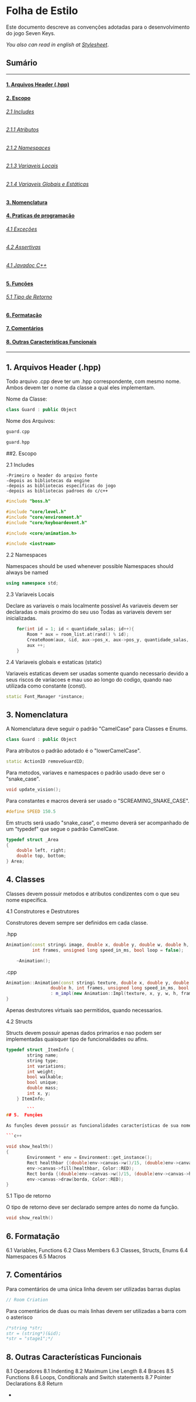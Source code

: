 # Folha de Estilo

Este documento descreve as convenções adotadas para o desenvolvimento do jogo Seven Keys.

*You also can read in english at [Stylesheet](Stylesheet.md)*.

## Sumário

___

#### [1. Arquivos Header (.hpp)]()

#### [2. Escopo]()
###### [2.1 Includes]()
###### [2.1.1 Atributos]()
###### [2.1.2 Namespaces]()
###### [2.1.3 Variaveis Locais]()
###### [2.1.4 Variaveis Globais e Estáticas]()

#### [3. Nomenclatura]()

####  [4. Praticas de programação]()
###### [4.1 Exceções]()
###### [4.2 Assertivas]()
###### [4.1 Javadoc C++]()

#### [5. Funções]()
###### [5.1 Tipo de Retorno]()

#### [6. Formatação]()

#### [7. Comentários]()

#### [8. Outras Características Funcionais]()

___


## 1. Arquivos Header (.hpp)

Todo arquivo .cpp deve ter um .hpp correspondente, com mesmo nome. Ambos devem ter o nome da classe a qual eles implementam.

Nome da Classe:
```c++
class Guard : public Object
```
Nome dos Arquivos:
```c++
guard.cpp
```

```c++
guard.hpp
```

##2. Escopo

2.1 Includes

	-Primeiro o header do arquivo fonte
	-depois as bibliotecas da engine
	-depois as bibliotecas especificas do jogo
	-depois as bibliotecas padroes do c/c++

```c++
#include "boss.h"

#include "core/level.h"
#include "core/environment.h"
#include "core/keyboardevent.h"

#include <core/animation.h>

#include <iostream>
```

2.2 Namespaces

Namespaces should be used whenever possible
Namespaces should always be named

```c++
using namespace std;
```

2.3 Variaveis Locais

Declare as variaveis o mais localmente possivel
As variaveis devem ser declaradas o mais proximo do seu uso
Todas as variaveis devem ser inicializadas.


```c++
	for(int id = 1; id < quantidade_salas; id++){
        Room * aux = room_list.at(rand() % id);
		CreateRoom(aux, &id, aux->pos_x, aux->pos_y, quantidade_salas, stage_id);
        aux ++;
	}
```


2.4 Variaveis globais e estaticas (static)

Variaveis estaticas devem ser usadas somente quando necessario devido a seus riscos de variacoes e mau uso ao longo do codigo, quando nao utilizada como constante (const).

```c++
static Font_Manager *instance;
```

## 3.  Nomenclatura

A Nomenclatura deve seguir o padrão "CamelCase" para Classes e Enums.

```c++
class Guard : public Object
```

Para atributos o padrão adotado é o "lowerCamelCase".

```c++
static ActionID removeGuardID;
```

Para metodos, variaves e namespaces o padrão usado deve ser o "snake_case".

```c++
void update_vision();
```

Para constantes e macros deverá ser usado o "SCREAMING_SNAKE_CASE".

```c++
#define SPEED 150.5
```

Em structs será usado "snake_case", o mesmo deverá ser acompanhado de um "typedef" que segue o padrão CamelCase.

```c++
typedef struct _Area
{
    double left, right;
    double top, bottom;
} Area;
```

## 4. Classes

Classes devem possuir metodos e atributos condizentes com o que seu nome especifica.

4.1 Construtores e Destrutores

Construtores devem sempre ser definidos em cada classe.

.hpp

```c++
Animation(const string& image, double x, double y, double w, double h,
          int frames, unsigned long speed_in_ms, bool loop = false);

    ~Animation();
```

.cpp

```c++
Animation::Animation(const string& texture, double x, double y, double w,
    		     double h, int frames, unsigned long speed_in_ms, bool loop)
    		     : m_impl(new Animation::Impl(texture, x, y, w, h, frames, speed_in_ms, loop)) {
}
```

Apenas destrutores virtuais sao permitidos, quando necessarios.

4.2 Structs

Structs devem possuir apenas dados primarios e nao podem ser implementadas quaisquer tipo de funcionalidades ou afins.

```c++
typedef struct _ItemInfo {
        string name;
        string type;
        int variations;
        int weight;
        bool walkable;
        bool unique;
        double mass;
        int x, y;
    } ItemInfo;

		```
## 5.  Funções

As funções devem possuir as funcionalidades características de sua nomenclatura.

```c++

void show_health()
{
		Environment * env = Environment::get_instance();
		Rect healthbar {(double)env->canvas->w()/15, (double)env->canvas->h()/24, m_player->health() * 2, 12};
		env->canvas->fill(healthbar, Color::RED);
		Rect borda {(double)env->canvas->w()/15, (double)env->canvas->h()/24, 100*2, 12};
		env->canvas->draw(borda, Color::RED);
}
```

5.1 Tipo de retorno

O tipo de retorno deve ser declarado sempre antes do nome da função.

```c++
void show_realth()
```

## 6.  Formatação
6.1 Variables, Functions
6.2 Class Members
6.3 Classes, Structs, Enums
6.4 Namespaces
6.5 Macros

## 7.  Comentários

Para comentários de uma única linha devem ser utilizadas barras duplas

```c++
// Room Criation
```

Para comentários de duas ou mais linhas devem ser utilizadas a barra com o asterisco

```c++
/*string *str;
str = (string*)(&id);
*str = "stage1";*/
```

## 8.  Outras Características Funcionais

8.1 Operadores
8.1 Indenting
8.2 Maximum Line Length
8.4 Braces
8.5 Functions
8.6 Loops, Conditionals and Switch statements
8.7 Pointer Declarations
8.8 Return

-
